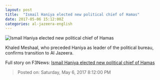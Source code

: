 ```yaml
---
layout: post
title:  "Ismail Haniya elected new political chief of Hamas"
date: 2017-05-06 15:12:00Z
categories: al-jazeera-english
---
```


![Ismail Haniya elected new political chief of Hamas](http://www.aljazeera.com/mritems/Images/2017/5/6/a1924ef5a21842b99d9b5324e2253f3c_18.jpg)

Khaled Meshaal, who preceded Haniya as leader of the political bureau, confirms transition to Al Jazeera.


Full story on F3News: [Ismail Haniya elected new political chief of Hamas](http://www.f3nws.com/n/3PY3XE)

> Posted on: Saturday, May 6, 2017 8:12:00 PM
